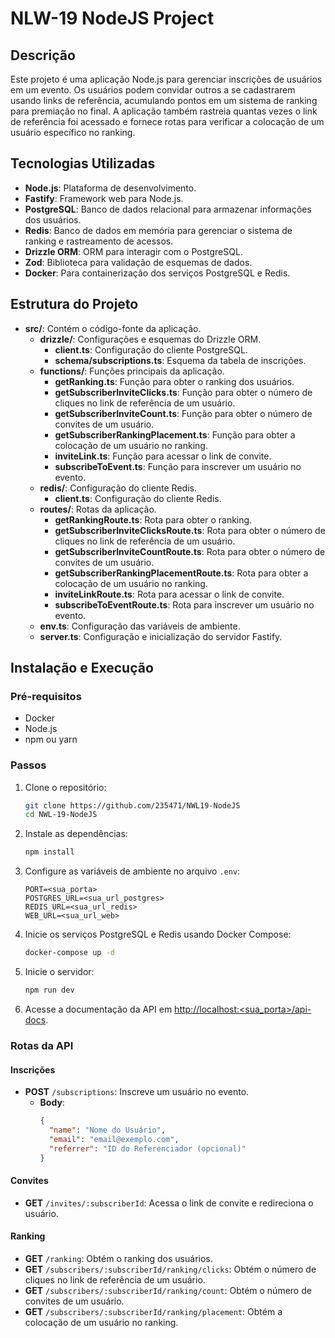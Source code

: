 # NLW-19 NodeJS Project

## Descrição

Este projeto é uma aplicação Node.js para gerenciar inscrições de usuários em um evento. Os usuários podem convidar outros a se cadastrarem usando links de referência, acumulando pontos em um sistema de ranking para premiação no final. A aplicação também rastreia quantas vezes o link de referência foi acessado e fornece rotas para verificar a colocação de um usuário específico no ranking.

## Tecnologias Utilizadas

- **Node.js**: Plataforma de desenvolvimento.
- **Fastify**: Framework web para Node.js.
- **PostgreSQL**: Banco de dados relacional para armazenar informações dos usuários.
- **Redis**: Banco de dados em memória para gerenciar o sistema de ranking e rastreamento de acessos.
- **Drizzle ORM**: ORM para interagir com o PostgreSQL.
- **Zod**: Biblioteca para validação de esquemas de dados.
- **Docker**: Para containerização dos serviços PostgreSQL e Redis.

## Estrutura do Projeto

- **src/**: Contém o código-fonte da aplicação.
  - **drizzle/**: Configurações e esquemas do Drizzle ORM.
    - **client.ts**: Configuração do cliente PostgreSQL.
    - **schema/subscriptions.ts**: Esquema da tabela de inscrições.
  - **functions/**: Funções principais da aplicação.
    - **getRanking.ts**: Função para obter o ranking dos usuários.
    - **getSubscriberInviteClicks.ts**: Função para obter o número de cliques no link de referência de um usuário.
    - **getSubscriberInviteCount.ts**: Função para obter o número de convites de um usuário.
    - **getSubscriberRankingPlacement.ts**: Função para obter a colocação de um usuário no ranking.
    - **inviteLink.ts**: Função para acessar o link de convite.
    - **subscribeToEvent.ts**: Função para inscrever um usuário no evento.
  - **redis/**: Configuração do cliente Redis.
    - **client.ts**: Configuração do cliente Redis.
  - **routes/**: Rotas da aplicação.
    - **getRankingRoute.ts**: Rota para obter o ranking.
    - **getSubscriberInviteClicksRoute.ts**: Rota para obter o número de cliques no link de referência de um usuário.
    - **getSubscriberInviteCountRoute.ts**: Rota para obter o número de convites de um usuário.
    - **getSubscriberRankingPlacementRoute.ts**: Rota para obter a colocação de um usuário no ranking.
    - **inviteLinkRoute.ts**: Rota para acessar o link de convite.
    - **subscribeToEventRoute.ts**: Rota para inscrever um usuário no evento.
  - **env.ts**: Configuração das variáveis de ambiente.
  - **server.ts**: Configuração e inicialização do servidor Fastify.

## Instalação e Execução

### Pré-requisitos

- Docker
- Node.js
- npm ou yarn

### Passos

1. Clone o repositório:
   ```bash
   git clone https://github.com/235471/NWL19-NodeJS
   cd NWL-19-NodeJS
   ```
2. Instale as dependências:
   ```bash
   npm install
   ```
3. Configure as variáveis de ambiente no arquivo `.env`:
   ```env
   PORT=<sua_porta>
   POSTGRES_URL=<sua_url_postgres>
   REDIS_URL=<sua_url_redis>
   WEB_URL=<sua_url_web>
   ```
4. Inicie os serviços PostgreSQL e Redis usando Docker Compose:
   ```bash
   docker-compose up -d
   ```
5. Inicie o servidor:
   ```bash
   npm run dev
   ```
6. Acesse a documentação da API em [http://localhost:<sua_porta>/api-docs](http://localhost:<sua_porta>/api-docs).

### Rotas da API

#### Inscrições

- **POST** `/subscriptions`: Inscreve um usuário no evento.
  - **Body**:
    ```json
    {
      "name": "Nome do Usuário",
      "email": "email@exemplo.com",
      "referrer": "ID do Referenciador (opcional)"
    }
    ```

#### Convites

- **GET** `/invites/:subscriberId`: Acessa o link de convite e redireciona o usuário.

#### Ranking

- **GET** `/ranking`: Obtém o ranking dos usuários.
- **GET** `/subscribers/:subscriberId/ranking/clicks`: Obtém o número de cliques no link de referência de um usuário.
- **GET** `/subscribers/:subscriberId/ranking/count`: Obtém o número de convites de um usuário.
- **GET** `/subscribers/:subscriberId/ranking/placement`: Obtém a colocação de um usuário no ranking.